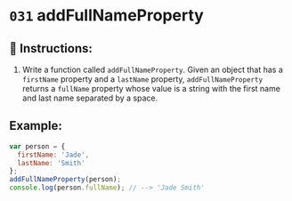 # `031` addFullNameProperty

## 📝 Instructions:

1. Write a function called `addFullNameProperty`. Given an object that has a `firstName` property and a `lastName` property, `addFullNameProperty` returns a `fullName` property whose value is a string with the first name and last name separated by a space.

## Example:

```Javascript
var person = {
  firstName: 'Jade',
  lastName: 'Smith'
};
addFullNameProperty(person);
console.log(person.fullName); // --> 'Jade Smith'
```